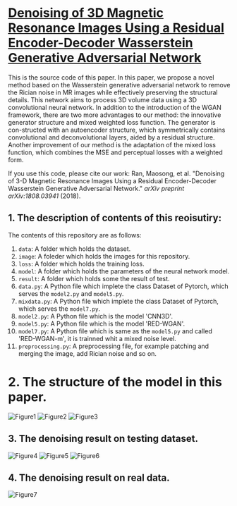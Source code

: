 # [Denoising of 3D Magnetic Resonance Images Using a Residual Encoder-Decoder Wasserstein Generative Adversarial Network](https://arxiv.org/abs/1808.03941)

This is the source code of this paper. In this paper, we propose a novel method based on the Wasserstein generative adversarial network to remove the Rician noise in MR images while effectively preserving the structural details. This network aims to process 3D volume data using a 3D convolutional neural network. In addition to the introduction of the WGAN framework, there are two more advantages to our method: the innovative generator structure and mixed weighted loss function. The generator is con-structed with an autoencoder structure, which symmetrically contains convolutional and deconvolutional layers, aided by a residual structure. Another improvement of our method is the adaptation of the mixed loss function, which combines the MSE and perceptual losses with a weighted form.



If you use this code, please cite our work: Ran, Maosong, et al. "Denoising of 3-D Magnetic Resonance Images Using a Residual Encoder-Decoder Wasserstein Generative Adversarial Network." *arXiv preprint arXiv:1808.03941* (2018).

## 1. The description of contents of this reoisutiry:

The contents of this repository are  as follows:
1. `data`: A folder which holds the dataset.
2. `image`: A foleder which holds the images for this repository.
3. `loss`: A folder which holds the training loss.
4. `model`: A folder which holds the parameters of the neural network model.
5. `result`: A folder which holds some the result of test.
6. `data.py`: A Python file which implete the class Dataset of Pytorch, which serves the `model2.py` and `model5.py`.
7. `mixdata.py`: A Python file which implete the class Dataset of Pytorch, which serves the `model7.py`.
8. `model2.py`: A Python file which is the model 'CNN3D'.
9.  `model5.py`: A Python file which is the model 'RED-WGAN'.
10. `model7.py`: A Python file which is same as the `model5.py` and called 'RED-WGAN-m', it is trainned whit a mixed noise level.
11. `preprocessing.py`: A preprocessing file, for example patching and merging the image, add Rician noise and so on.

# 2. The structure of the model in this paper.
![Figure1](images/figure1.png)
![Figure2](images/Figure2.png)
![Figure3](images/Figure3.png)

## 3. The denoising result on testing dataset.
![Figure4](images/figure4.png)
![Figure5](images/figure5.png)
![Figure6](images/figure6.png)

## 4. The denoising result on real data.
![Figure7](images/figure7.png)